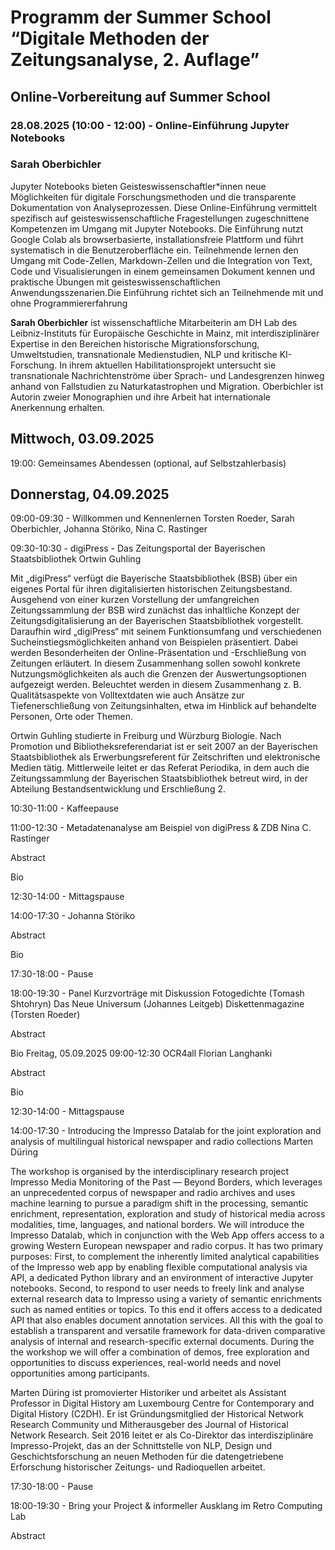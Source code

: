 # Programm der Summer School “Digitale Methoden der Zeitungsanalyse, 2. Auflage”

## Online-Vorbereitung auf Summer School

### 28.08.2025 (10:00 - 12:00) - Online-Einführung Jupyter Notebooks
### Sarah Oberbichler

Jupyter Notebooks bieten Geisteswissenschaftler*innen neue Möglichkeiten für digitale Forschungsmethoden und die transparente Dokumentation von Analyseprozessen. Diese Online-Einführung vermittelt spezifisch auf geisteswissenschaftliche Fragestellungen zugeschnittene Kompetenzen im Umgang mit Jupyter Notebooks. Die Einführung nutzt Google Colab als browserbasierte, installationsfreie Plattform und führt systematisch in die Benutzeroberfläche ein. Teilnehmende lernen den Umgang mit Code-Zellen, Markdown-Zellen und die Integration von Text, Code und Visualisierungen in einem gemeinsamen Dokument kennen und praktische Übungen mit geisteswissenschaftlichen Anwendungsszenarien.Die Einführung richtet sich an Teilnehmende mit und ohne Programmiererfahrung

**Sarah Oberbichler** ist wissenschaftliche Mitarbeiterin am DH Lab des Leibniz-Instituts für Europäische Geschichte in Mainz, mit interdisziplinärer Expertise in den Bereichen historische Migrationsforschung, Umweltstudien, transnationale Medienstudien, NLP und kritische KI-Forschung. In ihrem aktuellen Habilitationsprojekt untersucht sie transnationale Nachrichtenströme über Sprach- und Landesgrenzen hinweg anhand von Fallstudien zu Naturkatastrophen und Migration. Oberbichler ist Autorin zweier Monographien und ihre Arbeit hat internationale Anerkennung erhalten.

## Mittwoch, 03.09.2025 

19:00: Gemeinsames Abendessen (optional, auf Selbstzahlerbasis)

## Donnerstag, 04.09.2025
09:00-09:30 - Willkommen und Kennenlernen
Torsten Roeder, Sarah Oberbichler, Johanna Störiko, Nina C. Rastinger

09:30-10:30 - digiPress - Das Zeitungsportal der Bayerischen Staatsbibliothek
Ortwin Guhling

Mit „digiPress“ verfügt die Bayerische Staatsbibliothek (BSB) über ein eigenes Portal für ihren digitalisierten historischen Zeitungsbestand. Ausgehend von einer kurzen Vorstellung der umfangreichen Zeitungssammlung der BSB wird zunächst das inhaltliche Konzept der Zeitungsdigitalisierung an der Bayerischen Staatsbibliothek vorgestellt. Daraufhin wird „digiPress“ mit seinem Funktionsumfang und verschiedenen Sucheinstiegsmöglichkeiten anhand von Beispielen präsentiert. Dabei werden Besonderheiten der Online-Präsentation und -Erschließung von Zeitungen erläutert. In diesem Zusammenhang sollen sowohl konkrete Nutzungsmöglichkeiten als auch die Grenzen der Auswertungsoptionen aufgezeigt werden. Beleuchtet werden in diesem Zusammenhang z. B. Qualitätsaspekte von Volltextdaten wie auch Ansätze zur Tiefenerschließung von Zeitungsinhalten, etwa im Hinblick auf behandelte Personen, Orte oder Themen.

Ortwin Guhling studierte in Freiburg und Würzburg Biologie. Nach Promotion und Bibliotheksreferendariat ist er seit 2007 an der Bayerischen Staatsbibliothek als Erwerbungsreferent für Zeitschriften und elektronische Medien tätig. Mittlerweile leitet er das Referat Periodika, in dem auch die Zeitungssammlung der Bayerischen Staatsbibliothek betreut wird, in der Abteilung Bestandsentwicklung und Erschließung 2.

10:30-11:00 - Kaffeepause

11:00-12:30 - Metadatenanalyse am Beispiel von digiPress & ZDB
Nina C. Rastinger

Abstract

Bio

12:30-14:00 - Mittagspause

14:00-17:30 - 
Johanna Störiko

Abstract

Bio

17:30-18:00 - Pause

18:00-19:30 - Panel 
Kurzvorträge mit Diskussion
Fotogedichte (Tomash Shtohryn)
Das Neue Universum (Johannes Leitgeb)
Diskettenmagazine (Torsten Roeder)

Abstract

Bio
Freitag, 05.09.2025 
09:00-12:30 OCR4all
Florian Langhanki

Abstract

Bio

12:30-14:00 - Mittagspause

14:00-17:30 - Introducing the Impresso Datalab for the joint exploration and analysis of multilingual historical newspaper and radio collections
Marten Düring

The workshop is organised by the interdisciplinary research project Impresso Media Monitoring of the Past — Beyond Borders, which leverages an unprecedented corpus of newspaper and radio archives and uses machine learning to pursue a paradigm shift in the processing, semantic enrichment, representation, exploration and study of historical media across modalities, time, languages, and national borders. We will introduce the Impresso Datalab, which in conjunction with the Web App offers access to a growing Western European newspaper and radio corpus. It has two primary purposes: First, to complement the inherently limited analytical capabilities of the Impresso web app by enabling flexible computational analysis via API, a dedicated Python library and an environment of interactive Jupyter notebooks. Second, to respond to user needs to freely link and analyse external research data to Impresso using a variety of semantic enrichments such as named entities or topics. To this end it offers access to a dedicated API that also enables document annotation services. All this with the goal to establish a transparent and versatile framework for data-driven comparative analysis of internal and research-specific external documents. During the the workshop we will offer a combination of demos, free exploration and opportunities to discuss experiences, real-world needs and novel opportunities among participants.

Marten Düring ist promovierter Historiker und arbeitet als Assistant Professor in Digital History am Luxembourg Centre for Contemporary and Digital History (C2DH). Er ist Gründungsmitglied der Historical Network Research Community und Mitherausgeber des Journal of Historical Network Research. Seit 2016 leitet er als Co-Direktor das interdisziplinäre Impresso-Projekt, das an der Schnittstelle von NLP, Design und Geschichtsforschung an neuen Methoden für die datengetriebene Erforschung historischer Zeitungs- und Radioquellen arbeitet.

17:30-18:00 - Pause

18:00-19:30 - Bring your Project & informeller Ausklang im Retro Computing Lab

Abstract

